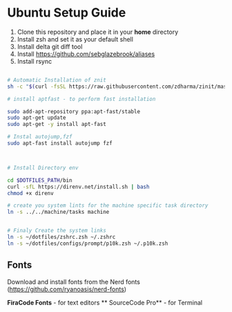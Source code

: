 # Ubuntu Setup Guide

1. Clone this repository and place it in your **home** directory
2. Install zsh and set it as your default shell
3. Install delta git diff tool
4. Install https://github.com/sebglazebrook/aliases
5. Install rsync

```sh

# Automatic Installation of znit
sh -c "$(curl -fsSL https://raw.githubusercontent.com/zdharma/zinit/master/doc/install.sh)"

# install aptfast - to perform fast installation

sudo add-apt-repository ppa:apt-fast/stable
sudo apt-get update
sudo apt-get -y install apt-fast

# Instal autojump,fzf
sudo apt-fast install autojump fzf



# Install Directory env

cd $DOTFILES_PATH/bin
curl -sfL https://direnv.net/install.sh | bash
chmod +x direnv

# create you system lints for the machine specific task directory
ln -s ../../machine/tasks machine


# Finaly Create the system links
ln -s ~/dotfiles/zshrc.zsh ~/.zshrc
ln -s ~/dotfiles/configs/prompt/p10k.zsh ~/.p10k.zsh
```




## Fonts

Download and install fonts from the Nerd fonts (https://github.com/ryanoasis/nerd-fonts)

**FiraCode Fonts** - for text editors
** SourceCode Pro** - for Terminal

